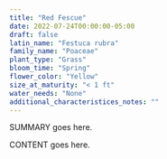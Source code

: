 ```yaml
---
title: "Red Fescue"
date: 2022-07-24T00:00:00-05:00
draft: false
latin_name: "Festuca rubra"
family_name: "Poaceae"
plant_type: "Grass"
bloom_time: "Spring"
flower_color: "Yellow"
size_at_maturity: "< 1 ft"
water_needs: "None"
additional_characteristices_notes: ""
---
```


SUMMARY goes here.

<!--more-->

CONTENT goes here.